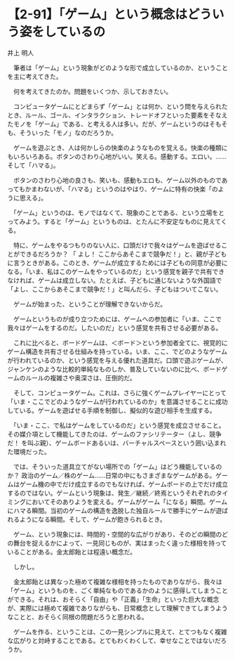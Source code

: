 # 【2-91】「ゲーム」という概念はどういう姿をしているの

<div class="author">井上 明人</div>

　筆者は「ゲーム」という現象がどのような形で成立しているのか、ということを主に考えてきた。

　何を考えてきたのか。問題をいくつか、示しておきたい。

　コンピュータゲームにとどまらず「ゲーム」とは何か、という問を与えられたとき、ルール、ゴール、インタラクション、トレードオフといった要素をそなえたモノを「ゲーム」である、と考える人は多い。だが、ゲームというのはそもそも、そういった「モノ」なのだろうか。

　ゲームを遊ぶとき、人は何かしらの快楽のようなものを覚える。快楽の種類にもいろいろある。ボタンのさわり心地がいい。笑える。感動する。エロい。……そして「ハマる」。

　ボタンのさわり心地の良さも、笑いも、感動もエロも、ゲーム以外のものであってもかまわないが、「ハマる」というのはやはり、ゲームに特有の快楽「のように思える」。

　「ゲーム」というのは、モノではなくて、現象のことである、という立場をとってみよう。すると「ゲーム」というものは、とたんに不安定なものに見えてくる。

　特に、ゲームをやるつもりのない人に、口頭だけで我々はゲームを遊ばせることができるだろうか？ 「 よし！ ここからあそこまで競争だ！」と、親が子どもに言うときがある。このとき、ゲームが成立するためには子どもの同意が必要になる。「いま、私はこのゲームをやっているのだ」という感覚を親子で共有できなければ、ゲームは成立しない。たとえば、子どもに通じないような外国語で「よし、ここからあそこまで競争だ！」と叫んだら、子どもはついてこない。

　ゲームが始まった、ということが理解できないからだ。

　ゲームというものが成り立つためには、ゲームへの参加者に「いま、ここで我々はゲームをするのだ。したいのだ」という感覚を共有させる必要がある。

　これに比べると、ボードゲームは、＜ボード＞という参加者全てに、視覚的にゲーム構造を共有させる仕組みを持っている。いま、ここ、でどのようなゲームが行われているのか、という感覚を与える優れた道具だ。口頭で遊ぶゲームが、ジャンケンのような比較的単純なものしか、普及していないのに比べ、ボードゲームのルールの複雑さや奥深さは、圧倒的だ。

　そして、コンピュータゲーム。これは、さらに強くゲームプレイヤーにとって「いま・ここでどのようなゲームが行われているのか」を意識させることに成功している。ゲームを遊ばせる手順を制御し、擬似的な遊び相手を生成する。

　「いま・ここ、で私はゲームをしているのだ」という感覚を成立させること。その媒介項として機能してきたのは、ゲームのファシリテーター（よし、競争だ！ を叫ぶ親）、ゲームボードあるいは、バーチャルスペースという囲い込まれた環境だった。

　では、そういった道具立てがない場所での「ゲーム」はどう機能しているのか？ 政治のゲーム／株のゲーム……日常の中にもさまざまなゲームがある。ゲームはゲーム機の中でだけ成立するのでもなければ、ゲームボードの上でだけ成立するのではない。ゲームという現象は、発生／継続／終焉というそれぞれのタイミングにおいてそのありようを変える。ゲームがゲーム「になる」瞬間。ゲームにハマる瞬間。当初のゲームの構造を逸脱した独自ルールで勝手にゲームが遊ばれるようになる瞬間。そして、ゲームが飽きられるとき。

　ゲーム、という現象には、時間的・空間的な広がりがあり、そのどの瞬間のどの舞台を捉えるかによって、一見同じものが、実はまったく違った様相を持っていることがある。金太郎飴とは程遠い概念だ。

　しかし。

　金太郎飴とは異なった極めて複雑な様相を持ったものでありながら、我々は「ゲーム」というものを、ごく単純なものであるかのように感得してしまうことができる。それは、おそらく「自由」や「正義」「生命」といった巨大な概念が、実際には極めて複雑でありながらも、日常概念として理解できてしまうようなことと、おそらく同根の問題だろうと思われる。

　ゲームを作る、ということは、この一見シンプルに見えて、とてつもなく複雑な広がりと対峙することである。とてもわくわくして、幸せなことではないだろうか。
